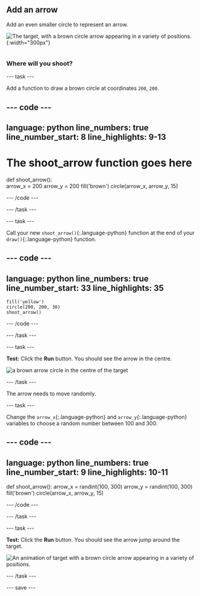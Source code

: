 ## Add an arrow

<div style="display: flex; flex-wrap: wrap">
<div style="flex-basis: 200px; flex-grow: 1; margin-right: 15px;">
Add an even smaller circle to represent an arrow.
</div>
<div>

![The target, with a brown circle arrow appearing in a variety of positions.](images/fire_arrow.gif){:width="300px"}

</div>
</div>

### Where will you shoot?

--- task ---

Add a function to draw a brown circle at coordinates `200`, `200`. 

--- code ---
---
language: python
line_numbers: true
line_number_start: 8
line_highlights: 9-13
---
# The shoot_arrow function goes here    
def shoot_arrow():   
    arrow_x = 200
    arrow_y = 200
    fill('brown')
    circle(arrow_x, arrow_y, 15)

--- /code ---

--- /task ---

--- task ---

Call your new `shoot_arrow()`{:.language-python} function at the end of your `draw()`{:.language-python} function. 

--- code ---
---
language: python
line_numbers: true
line_number_start: 33
line_highlights: 35
---
    fill('yellow')      
    circle(200, 200, 30)  
    shoot_arrow()

--- /code ---

--- /task ---

--- task ---

**Test:** Click the **Run** button. You should see the arrow in the centre.

![a brown arrow circle in the centre of the target](images/arrow-centre.png)


--- /task ---

The arrow needs to move randomly.


--- task ---

Change the `arrow_x`{:.language-python} and `arrow_y`{:.language-python} variables to choose a random number between 100 and 300.

--- code ---
---
language: python
line_numbers: true
line_number_start: 9
line_highlights: 10-11
---
def shoot_arrow():
    arrow_x = randint(100, 300)
    arrow_y = randint(100, 300)
    fill('brown')
    circle(arrow_x, arrow_y, 15)

--- /code ---

--- /task ---


--- task ---


**Test:** Click the **Run** button. You should see the arrow jump around the target.

![An animation of target with a brown circle arrow appearing in a variety of positions.](images/fire_arrow.gif)

--- /task ---

--- save ---
